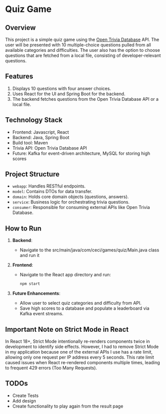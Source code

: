 # Quiz Game

## Overview

This project is a simple quiz game using the [Open Trivia Database](https://opentdb.com/) API. The user will be presented with 10 multiple-choice questions pulled from all available categories and difficulties. The user also has the option to choose questions that are fetched from a local file, consisting of developer-relevant questions.

## Features

1. Displays 10 questions with four answer choices.
2. Uses React for the UI and Spring Boot for the backend.
3. The backend fetches questions from the Open Trivia Database API or a local file.

## Technology Stack

- Frontend: Javascript, React
- Backend: Java, Spring Boot
- Build tool: Maven
- Trivia API: Open Trivia Database API
- Future: Kafka for event-driven architecture, MySQL for storing high scores

## Project Structure

- `webapp`: Handles RESTful endpoints.
- `model`: Contains DTOs for data transfer.
- `domain`: Holds core domain objects (questions, answers).
- `service`: Business logic for orchestrating trivia questions.
- `consumer`: Responsible for consuming external APIs like Open Trivia Database.

## How to Run

1. **Backend**:
    - Navigate to the src/main/java/com/ceci/games/quiz/Main.java class and run it

2. **Frontend**:
    - Navigate to the React app directory and run:
      ```bash
      npm start
      ```

3. **Future Enhancements**:
    - Allow user to select quiz categories and difficulty from API.
    - Save high scores to a database and populate a leaderboard via Kafka event streams.

## Important Note on Strict Mode in React

In React 18+, Strict Mode intentionally re-renders components twice in development to identify side effects. However, I had to remove Strict Mode in my application because one of the external APIs I use has a rate limit, allowing only one request per IP address every 5 seconds. This rate limit caused issues when React re-rendered components multiple times, leading to frequent 429 errors (Too Many Requests).

## TODOs
- Create Tests
- Add design
- Create functionality to play again from the result page